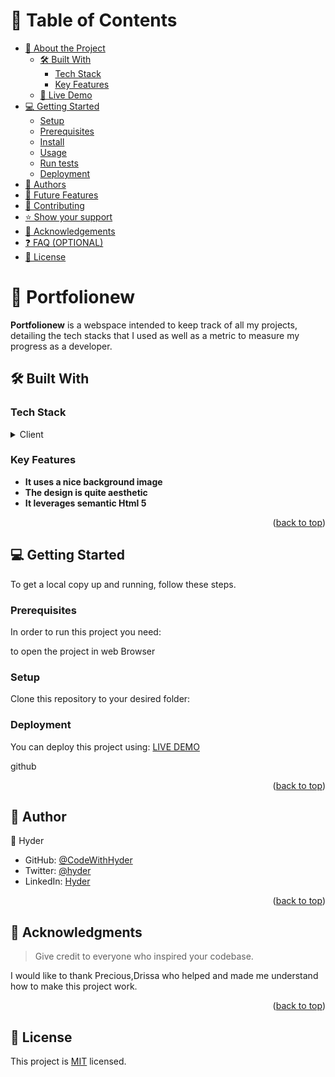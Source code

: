 <a name="readme-top"></a>

<!--
HOW TO USE:
This is an example of how you may give instructions on setting up your project locally.

Modify this file to match your project and remove sections that don't apply.

REQUIRED SECTIONS:
- Table of Contents
- About the Project
  - Built With
  - Live Demo
- Getting Started
- Authors
- Future Features
- Contributing
- Show your support
- Acknowledgements
- License

OPTIONAL SECTIONS:
- FAQ

After you're finished please remove all the comments and instructions!
-->

<!-- TABLE OF CONTENTS -->

# 📗 Table of Contents

- [📖 About the Project](#about-project)
  - [🛠 Built With](#built-with)
    - [Tech Stack](#tech-stack)
    - [Key Features](#key-features)
  - [🚀 Live Demo](#live-demo)
- [💻 Getting Started](#getting-started)
  - [Setup](#setup)
  - [Prerequisites](#prerequisites)
  - [Install](#install)
  - [Usage](#usage)
  - [Run tests](#run-tests)
  - [Deployment](#triangular_flag_on_post-deployment)
- [👥 Authors](#authors)
- [🔭 Future Features](#future-features)
- [🤝 Contributing](#contributing)
- [⭐️ Show your support](#support)
- [🙏 Acknowledgements](#acknowledgements)
- [❓ FAQ (OPTIONAL)](#faq)
- [📝 License](#license)

<!-- PROJECT DESCRIPTION -->

# 📖 Portfolionew <a name="about-project"></a>


**Portfolionew** is a webspace intended to keep track of all my projects, detailing the tech stacks that I used as well as a metric to measure my progress as a developer.

## 🛠 Built With <a name="built-with"></a>

### Tech Stack <a name="tech-stack"></a>


<details>
  <summary>Client</summary>
  <ul>
    <li><a href="https://html.com/">HTML and CSS</a></li>
  </ul>
</details>


<!-- Features -->
### Key Features <a name="key-features"></a>

- **It uses a nice background image**
- **The design is quite aesthetic**
- **It leverages semantic Html 5**

<p align="right">(<a href="#readme-top">back to top</a>)</p>



<!-- GETTING STARTED -->

## 💻 Getting Started <a name="getting-started"></a>


To get a local copy up and running, follow these steps.

### Prerequisites

In order to run this project you need:

 to open the project in web Browser

### Setup

Clone this repository to your desired folder:





### Deployment

You can deploy this project using:
[LIVE DEMO](https://codewithhyder.github.io/portfolionew/)

github

<p align="right">(<a href="#readme-top">back to top</a>)</p>

<!-- AUTHORS -->

## 👥 Author <a name="authors"></a>


👤 Hyder

- GitHub: [@CodeWithHyder](https://github.com/codeWithHyder)
- Twitter: [@hyder](https://twitter.com/@hyder3512)
- LinkedIn: [Hyder](https://linkedin.com/in/https://www.linkedin.com/in/ghulam-hyder-dar-165653206?lipi=urn%3Ali%3Apage%3Ad_flagship3_profile_view_base_contact_details%3Bb%2FezSQOCSmG9eV79rGAzQQ%3D%3D)



<p align="right">(<a href="#readme-top">back to top</a>)</p>





<!-- ACKNOWLEDGEMENTS -->

## 🙏 Acknowledgments <a name="acknowledgements"></a>

> Give credit to everyone who inspired your codebase.

I would like to thank Precious,Drissa who helped and made me understand how to make this project work.

<p align="right">(<a href="#readme-top">back to top</a>)</p>



<!-- LICENSE -->

## 📝 License <a name="license"></a>

This project is [MIT](./LICENSE) licensed.

